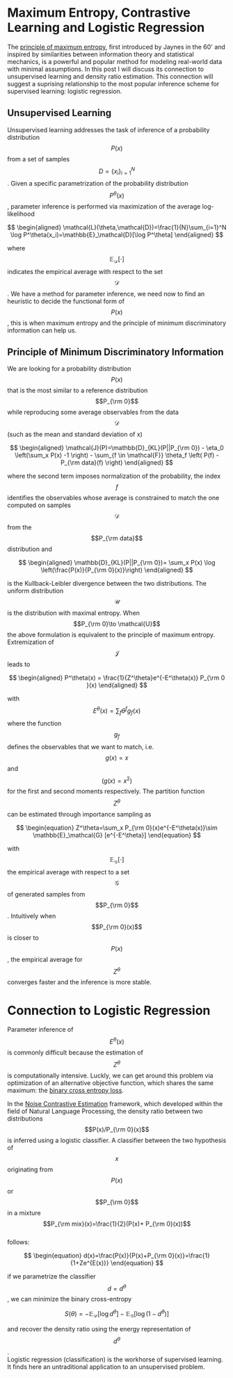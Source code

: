 # Maximum Entropy, Contrastive Learning and Logistic Regression

The [principle of maximum entropy](https://en.wikipedia.org/wiki/Principle_of_maximum_entropy), first introduced by Jaynes in the 60' 
and inspired by similarities between information theory and statistical mechanics, 
is a powerful and popular method for modeling real-world data with minimal assumptions. 
In this post I will discuss its connection to unsupervised learning and density ratio estimation. 
This connection will suggest a suprising relationship to the most popular inference scheme for supervised learning: logistic regression.

## Unsupervised Learning
Unsupervised learning addresses the task of inference of a probability distribution $$P(x)$$ from a set of samples $$D = \{ x_i \}^N_{i=1}$$. 
Given a specific parametrization of the probability distribution $$P^\theta(x)$$, parameter inference is performed 
via maximization of the average log-likelihood

$$
\begin{aligned}
\mathcal{L}(\theta,\mathcal{D})=\frac{1}{N}\sum_{i=1}^N \log P^\theta(x_i)=\mathbb{E}_\mathcal{D}[\log P^\theta]
\end{aligned}
$$

where $$\mathbb{E}_\mathcal{D}[\cdot]$$ indicates the empirical average with respect to the set $$\mathcal{D}$$. We have a method for parameter inference, we need now to find an heuristic to decide the functional form of $$P(x)$$, this is when maximum entropy and the principle of minimum discriminatory information can help us.

## Principle of Minimum Discriminatory Information
We are looking for a probability distribution $$P(x)$$ that is the most similar to a reference distribution $$P_{\rm 0}$$
while reproducing some average observables from the data $$\mathcal{D}$$ (such as the mean and standard deviation of x)

$$
\begin{aligned}
\mathcal{J}(P)=\mathbb{D}_{KL}(P||P_{\rm 0}) - \eta_0 \left(\sum_x P(x) -1 \right) - \sum_{f \in \mathcal{F}} \theta_f \left( P(f) - P_{\rm data}(f) \right)
\end{aligned}
$$

where the second term imposes normalization of the probability, the index $$f$$ identifies the observables 
whose average is constrained to match the one computed on samples $$\mathcal{D}$$ from the $$P_{\rm data}$$ distribution and 

$$
\begin{aligned}
\mathbb{D}_{KL}(P||P_{\rm 0})= \sum_x P(x) \log \left(\frac{P(x)}{P_{\rm 0}(x)}\right)
\end{aligned}
$$

is the Kullback-Leibler divergence between the two distributions. 
The uniform distribution $$\mathcal{U}$$ is the distribution with maximal entropy. 
When $$P_{\rm 0}\to \mathcal{U}$$ the above formulation is equivalent to the principle of maximum entropy. 
Extremization of $$\mathcal{J}$$ leads to 

$$
\begin{aligned}
P^\theta(x) = \frac{1}{Z^\theta}e^{-E^\theta(x)} P_{\rm 0 }(x) 
\end{aligned}
$$

with $$E^\theta(x)=\sum_{f}\theta^fg_f(x)$$ where the function $$g_f$$ defines the observables that we want to match, i.e. $$g(x)=x$$ and $$(g(x)=x^2)$$ for the first and second moments respectively.
The partition function $$Z^\theta$$ can be estimated through importance sampling as

$$
\begin{equation}
Z^\theta=\sum_x P_{\rm 0}(x)e^{-E^\theta(x)}\sim \mathbb{E}_\mathcal{G} [e^{-E^\theta}]
\end{equation}
$$

with $$\mathbb{E}_\mathcal{G}[\cdot]$$ the empirical average with respect to a set $$\mathcal{G}$$ of generated samples from $$P_{\rm 0}$$. 
Intuitively when $$P_{\rm 0}(x)$$ is closer to $$P(x)$$, the empirical average for $$Z^\theta$$ converges faster and the inference is more stable.


# Connection to Logistic Regression
Parameter inference of $$E^\theta(x)$$ is commonly difficult because the estimation of $$Z^\theta$$ is computationally intensive.
Luckly, we can get around this problem via optimization of an alternative objective function, which shares the same maximum: the [binary cross entropy loss](https://en.wikipedia.org/wiki/Logistic_regression).

In the [Noise Contrastive Estimation](https://proceedings.mlr.press/v9/gutmann10a/gutmann10a.pdf) framework, which developed within the field of Natural Language Processing, 
the density ratio between two distributions $$P(x)/P_{\rm 0}(x)$$ is inferred using a logistic classifier. 
A classifier between the two hypothesis of $$x$$ originating from $$P(x)$$ or $$P_{\rm 0}$$ in a mixture $$P_{\rm mix}(x)=\frac{1}{2}(P(x)+ P_{\rm 0}(x))$$  
follows:

$$
\begin{equation}
d(x)=\frac{P(x)}{P(x)+P_{\rm 0}(x)}=\frac{1}{1+Ze^{E(x)}}
\end{equation}
$$

if we parametrize the classifier $$d=d^\theta$$, we can minimize the binary cross-entropy

$$
\begin{equation}
S(\theta)=-\mathbb{E}_\mathcal{D}[\log d^\theta]-\mathbb{E}_\mathcal{G}[\log (1-d^\theta)]
\end{equation}
$$

and recover the density ratio using the energy representation of $$d^\theta$$.  
Logistic regression (classification) is the workhorse of supervised learning. 
It finds here an untraditional application to an unsupervised problem. 

